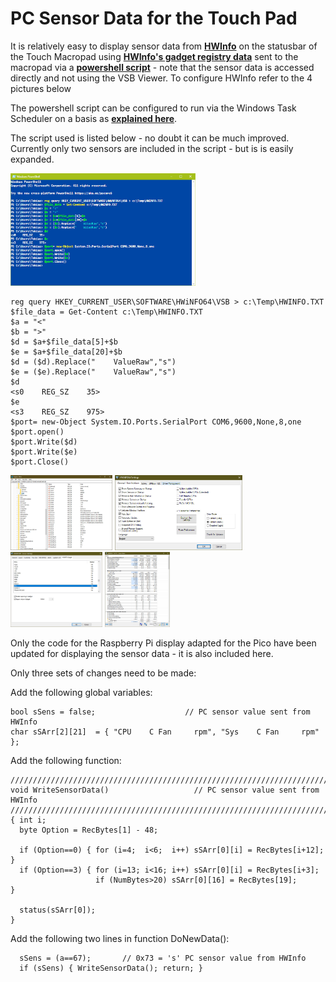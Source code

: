 # PC Sensor Data for the Touch Pad

It is relatively easy to display sensor data from [**HWInfo**](https://www.hwinfo.com/) on the statusbar of the Touch Macropad using [**HWInfo's gadget registry data**](https://github.com/Timthreetwelve/HWiNFO-VSB-Viewer) sent to the macropad via a [**powershell script**](https://github.com/TobiasVanDyk/Pico-MCU-from-Raspberry-Pi/blob/main/MacropadPCSensorData/PowerShellSession.txt) - note that the sensor data is accessed directly and not using the VSB Viewer. To configure HWInfo refer to the 4 pictures below

The powershell script can be configured to run via the Windows Task Scheduler on a basis as [**explained here**](https://www.partitionwizard.com/partitionmanager/automate-powershell-scripts.html). 

The script used is listed below - no doubt it can be much improved. Currently only two sensors are included in the script - but is is easily expanded.

<p align="left">
<img src="images/PowerShellSession.jpg" height="180" /> 
</p>

``` 
reg query HKEY_CURRENT_USER\SOFTWARE\HWiNFO64\VSB > c:\Temp\HWINFO.TXT
$file_data = Get-Content c:\Temp\HWINFO.TXT
$a = "<"
$b = ">"
$d = $a+$file_data[5]+$b
$e = $a+$file_data[20]+$b
$d = ($d).Replace("    ValueRaw","s")
$e = ($e).Replace("    ValueRaw","s")
$d
<s0    REG_SZ    35>
$e
<s3    REG_SZ    975>
$port= new-Object System.IO.Ports.SerialPort COM6,9600,None,8,one
$port.open()
$port.Write($d)
$port.Write($e)
$port.Close()
``` 

<p align="left">
<img src="images/HWInfo0.jpg" height="120" /> 
<img src="images/HWInfo1.jpg" height="120" /> 
<img src="images/HWInfo2.jpg" height="120" /> 
<img src="images/HWInfo3.jpg" height="120" /> 
</p>

Only the code for the Raspberry Pi display adapted for the Pico have been updated for displaying the sensor data - it is also included here.

Only three sets of changes need to be made:

Add the following global variables:
``` 
bool sSens = false;                    // PC sensor value sent from HWInfo
char sSArr[2][21]  = { "CPU    C Fan     rpm", "Sys    C Fan     rpm" }; 
``` 

Add the following function:
``` 
/////////////////////////////////////////////////////////////////////////////
void WriteSensorData()                   // PC sensor value sent from HWInfo
/////////////////////////////////////////////////////////////////////////////
{ int i;                 
  byte Option = RecBytes[1] - 48;
  
  if (Option==0) { for (i=4;  i<6;  i++) sSArr[0][i] = RecBytes[i+12]; }
  if (Option==3) { for (i=13; i<16; i++) sSArr[0][i] = RecBytes[i+3];  
                   if (NumBytes>20) sSArr[0][16] = RecBytes[19];       }
                   
  status(sSArr[0]);  
}
``` 

Add the following two lines in function DoNewData():
``` 
  sSens = (a==67);       // 0x73 = 's' PC sensor value from HWInfo
  if (sSens) { WriteSensorData(); return; }
``` 

